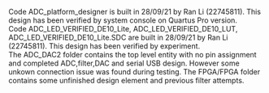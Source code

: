 Code ADC_platform_designer is built in 28/09/21 by Ran Li (22745811). This design has been verified by system console on Quartus Pro version.  
Code ADC_LED_VERIFIED_DE10_Lite, ADC_LED_VERIFIED_DE10_LUT, ADC_LED_VERIFIED_DE10_Lite.SDC are built in 28/09/21 by Ran Li (22745811). This design has been verified by experiment.  
The ADC_DAC2 folder contains the top level entity with no pin assignment and completed ADC,filter,DAC and serial USB design. However some unkown connection issue was found during testing.
The FPGA/FPGA folder contains some unfinished design element and previous filter attempts.

